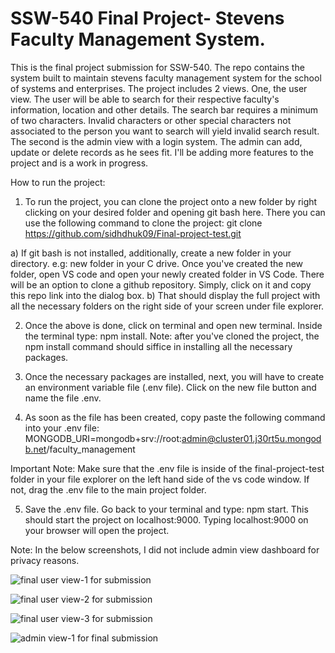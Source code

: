# SSW-540 Final Project- Stevens Faculty Management System.

This is the final project submission for SSW-540. The repo contains the system built to maintain stevens faculty management system for the school of systems and enterprises. The project includes 2 views. One, the user view. The user will be able to search for their respective faculty's information, location and other details. The search bar requires a minimum of two characters. Invalid characters or other special characters not associated to the person you want to search will yield invalid search result.  
The second is the admin view with a login system. The admin can add, update or delete records as he sees fit. I'll be adding more features to the project and is a work in progress.

How to run the project:

1) To run the project, you can clone the project onto a new folder by right clicking on your desired folder and opening git bash here. There you can use the following command to clone the project: git clone https://github.com/sidhdhuk09/Final-project-test.git
  
  a) If git bash is not installed, additionally, create a new folder in your directory. e.g: new folder in your C drive. Once you've created the new folder, open VS code and open your newly created folder in VS Code. There will be an option to clone a github repository. Simply, click on it and copy this repo link into the dialog box. 
  b) That should display the full project with all the necessary folders on the right side of your screen under file explorer. 
 

2) Once the above is done, click on terminal and open new terminal. Inside the terminal type: npm install. 
Note: after you've cloned the project, the npm install command should siffice in installing all the necessary packages. 

3) Once the necessary packages are installed, next, you will have to create an environment variable file (.env file). Click on the new file button and name the file .env. 

4) As soon as the file has been created, copy paste the following command into your .env file:          MONGODB_URI=mongodb+srv://root:admin@cluster01.j30rt5u.mongodb.net/faculty_management

Important Note: Make sure that the .env file is inside of the final-project-test folder in your file explorer on the left hand side of the vs code window. If not, drag the .env file to the main project folder. 


5) Save the .env file. Go back to your terminal and type: npm start. 
This should start the project on localhost:9000. Typing localhost:9000 on your browser will open the project. 




Note: In the below screenshots, I did not include admin view dashboard for privacy reasons. 

![final user view-1 for submission](https://user-images.githubusercontent.com/76087316/236707688-76ccf0cd-236c-4f86-ba86-5623cbbb29b4.jpg)

![final user view-2 for submission](https://user-images.githubusercontent.com/76087316/236707703-8d76197e-f74b-487d-b34b-670d67f8ddd3.jpg)

![final user view-3 for submission](https://user-images.githubusercontent.com/76087316/236707713-f8188cf4-ee4f-4c97-bf42-1ca37ace6651.jpg)

![admin view-1 for final submission](https://user-images.githubusercontent.com/76087316/236707719-be8e45ee-615a-4055-ad44-0ec3dcc916dc.jpg)





